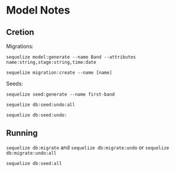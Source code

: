 # Model Notes

## Cretion

Migrations:

`sequelize model:generate --name Band --attributes name:string,stage:string,time:date`

`sequelize migration:create --name [name]`

Seeds:

`sequelize seed:generate --name first-band`

`sequelize db:seed:undo:all`

`sequelize db:seed:undo:`

## Running

`sequelize db:migrate` and `sequelize db:migrate:undo` or `sequelize db:migrate:undo:all`

`sequelize db:seed:all`
